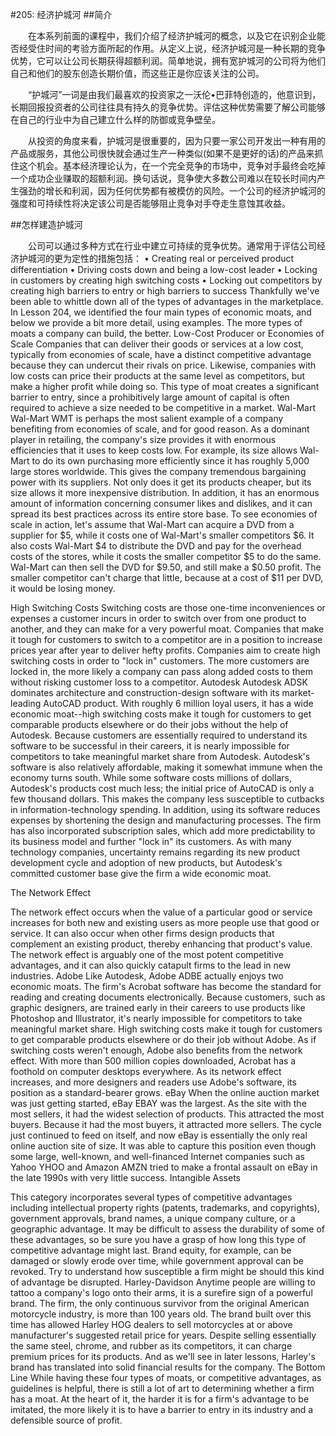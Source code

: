 #205: 经济护城河
##简介

　　在本系列前面的课程中，我们介绍了经济护城河的概念，以及它在识别企业能否经受住时间的考验方面所起的作用。从定义上说，经济护城河是一种长期的竞争优势，它可以让公司长期获得超额利润。简单地说，拥有宽护城河的公司将为他们自己和他们的股东创造长期价值，而这些正是你应该关注的公司。

　　“护城河”一词是由我们最喜欢的投资家之一沃伦•巴菲特创造的，他意识到，长期回报投资者的公司往往具有持久的竞争优势。评估这种优势需要了解公司能够在自己的行业中为自己建立什么样的防御或竞争壁垒。

　　从投资的角度来看，护城河是很重要的，因为只要一家公司开发出一种有用的产品或服务，其他公司很快就会通过生产一种类似(如果不是更好的话)的产品来抓住这个机会。基本经济理论认为，在一个完全竞争的市场中，竞争对手最终会吃掉一个成功企业赚取的超额利润。换句话说，竞争使大多数公司难以在较长时间内产生强劲的增长和利润，因为任何优势都有被模仿的风险。一个公司的经济护城河的强度和可持续性将决定该公司是否能够阻止竞争对手夺走生意蚀其收益。

##怎样建造护城河

　　公司可以通过多种方式在行业中建立可持续的竞争优势。通常用于评估公司经济护城河的更为定性的措施包括：
•  Creating real or perceived product differentiation
•  Driving costs down and being a low-cost leader
•  Locking in customers by creating high switching costs
•  Locking out competitors by creating high barriers to entry or high barriers to success
Thankfully we've been able to whittle down all of the types of advantages in the marketplace. In Lesson 204, we identified the four main types of economic moats, and below we provide a bit more detail, using examples. The more types of moats a company can build, the better.
Low-Cost Producer or Economies of Scale
Companies that can deliver their goods or services at a low cost, typically from economies of scale, have a distinct competitive advantage because they can undercut their rivals on price. Likewise, companies with low costs can price their products at the same level as competitors, but make a higher profit while doing so.
This type of moat creates a significant barrier to entry, since a prohibitively large amount of capital is often required to achieve a size needed to be competitive in a market.
Wal-Mart
Wal-Mart WMT is perhaps the most salient example of a company benefiting from economies of scale, and for good reason. As a dominant player in retailing, the company's size provides it with enormous efficiencies that it uses to keep costs low. For example, its size allows Wal-Mart to do its own purchasing more efficiently since it has roughly 5,000 large stores worldwide. This gives the company tremendous bargaining power with its suppliers.
Not only does it get its products cheaper, but its size allows it more inexpensive distribution. In addition, it has an enormous amount of information concerning consumer likes and dislikes, and it can spread its best practices across its entire store base.
To see economies of scale in action, let's assume that Wal-Mart can acquire a DVD from a supplier for $5, while it costs one of Wal-Mart's smaller competitors $6. It also costs Wal-Mart $4 to distribute the DVD and pay for the overhead costs of the stores, while it costs the smaller competitor $5 to do the same. Wal-Mart can then sell the DVD for $9.50, and still make a $0.50 profit. The smaller competitor can't charge that little, because at a cost of $11 per DVD, it would be losing money.

High Switching Costs
Switching costs are those one-time inconveniences or expenses a customer incurs in order to switch over from one product to another, and they can make for a very powerful moat. Companies that make it tough for customers to switch to a competitor are in a position to increase prices year after year to deliver hefty profits. Companies aim to create high switching costs in order to "lock in" customers. The more customers are locked in, the more likely a company can pass along added costs to them without risking customer loss to a competitor.
Autodesk
Autodesk ADSK dominates architecture and construction-design software with its market-leading AutoCAD product. With roughly 6 million loyal users, it has a wide economic moat--high switching costs make it tough for customers to get comparable products elsewhere or do their jobs without the help of Autodesk. Because customers are essentially required to understand its software to be successful in their careers, it is nearly impossible for competitors to take meaningful market share from Autodesk.
Autodesk's software is also relatively affordable, making it somewhat immune when the economy turns south. While some software costs millions of dollars, Autodesk's products cost much less; the initial price of AutoCAD is only a few thousand dollars. This makes the company less susceptible to cutbacks in information-technology spending. In addition, using its software reduces expenses by shortening the design and manufacturing processes. The firm has also incorporated subscription sales, which add more predictability to its business model and further "lock in" its customers. As with many technology companies, uncertainty remains regarding its new product development cycle and adoption of new products, but Autodesk's committed customer base give the firm a wide economic moat.

The Network Effect

The network effect occurs when the value of a particular good or service increases for both new and existing users as more people use that good or service. It can also occur when other firms design products that complement an existing product, thereby enhancing that product's value. The network effect is arguably one of the most potent competitive advantages, and it can also quickly catapult firms to the lead in new industries.
Adobe
Like Autodesk, Adobe ADBE actually enjoys two economic moats. The firm's Acrobat software has become the standard for reading and creating documents electronically. Because customers, such as graphic designers, are trained early in their careers to use products like Photoshop and Illustrator, it's nearly impossible for competitors to take meaningful market share. High switching costs make it tough for customers to get comparable products elsewhere or do their job without Adobe.
As if switching costs weren't enough, Adobe also benefits from the network effect. With more than 500 million copies downloaded, Acrobat has a foothold on computer desktops everywhere. As its network effect increases, and more designers and readers use Adobe's software, its position as a standard-bearer grows.
eBay
When the online auction market was just getting started, eBay EBAY was the largest. As the site with the most sellers, it had the widest selection of products. This attracted the most buyers. Because it had the most buyers, it attracted more sellers.
The cycle just continued to feed on itself, and now eBay is essentially the only real online auction site of size. It was able to capture this position even though some large, well-known, and well-financed Internet companies such as Yahoo YHOO and Amazon AMZN tried to make a frontal assault on eBay in the late 1990s with very little success.
Intangible Assets

This category incorporates several types of competitive advantages including intellectual property rights (patents, trademarks, and copyrights), government approvals, brand names, a unique company culture, or a geographic advantage. It may be difficult to assess the durability of some of these advantages, so be sure you have a grasp of how long this type of competitive advantage might last. Brand equity, for example, can be damaged or slowly erode over time, while government approval can be revoked. Try to understand how susceptible a firm might be should this kind of advantage be disrupted.
Harley-Davidson
Anytime people are willing to tattoo a company's logo onto their arms, it is a surefire sign of a powerful brand. The firm, the only continuous survivor from the original American motorcycle industry, is more than 100 years old. The brand built over this time has allowed Harley HOG dealers to sell motorcycles at or above manufacturer's suggested retail price for years. Despite selling essentially the same steel, chrome, and rubber as its competitors, it can charge premium prices for its products. And as we'll see in later lessons, Harley's brand has translated into solid financial results for the company. 
The Bottom Line
While having these four types of moats, or competitive advantages, as guidelines is helpful, there is still a lot of art to determining whether a firm has a moat. At the heart of it, the harder it is for a firm's advantage to be imitated, the more likely it is to have a barrier to entry in its industry and a defensible source of profit.

